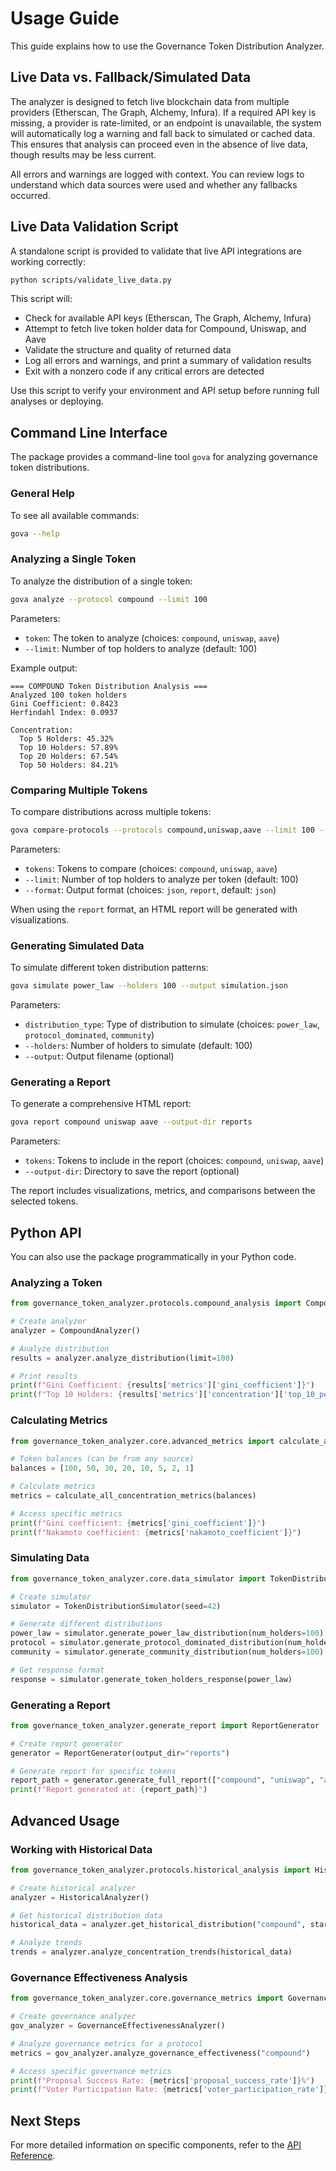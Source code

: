 # Usage Guide

This guide explains how to use the Governance Token Distribution Analyzer.

## Live Data vs. Fallback/Simulated Data

The analyzer is designed to fetch live blockchain data from multiple providers (Etherscan, The Graph, Alchemy, Infura). If a required API key is missing, a provider is rate-limited, or an endpoint is unavailable, the system will automatically log a warning and fall back to simulated or cached data. This ensures that analysis can proceed even in the absence of live data, though results may be less current.

All errors and warnings are logged with context. You can review logs to understand which data sources were used and whether any fallbacks occurred.

## Live Data Validation Script

A standalone script is provided to validate that live API integrations are working correctly:

```bash
python scripts/validate_live_data.py
```

This script will:
- Check for available API keys (Etherscan, The Graph, Alchemy, Infura)
- Attempt to fetch live token holder data for Compound, Uniswap, and Aave
- Validate the structure and quality of returned data
- Log all errors and warnings, and print a summary of validation results
- Exit with a nonzero code if any critical errors are detected

Use this script to verify your environment and API setup before running full analyses or deploying.

## Command Line Interface

The package provides a command-line tool `gova` for analyzing governance token distributions.

### General Help

To see all available commands:

```bash
gova --help
```

### Analyzing a Single Token

To analyze the distribution of a single token:

```bash
gova analyze --protocol compound --limit 100
```

Parameters:
- `token`: The token to analyze (choices: `compound`, `uniswap`, `aave`)
- `--limit`: Number of top holders to analyze (default: 100)

Example output:
```
=== COMPOUND Token Distribution Analysis ===
Analyzed 100 token holders
Gini Coefficient: 0.8423
Herfindahl Index: 0.0937

Concentration:
  Top 5 Holders: 45.32%
  Top 10 Holders: 57.89%
  Top 20 Holders: 67.54%
  Top 50 Holders: 84.21%
```

### Comparing Multiple Tokens

To compare distributions across multiple tokens:

```bash
gova compare-protocols --protocols compound,uniswap,aave --limit 100 --format html
```

Parameters:
- `tokens`: Tokens to compare (choices: `compound`, `uniswap`, `aave`)
- `--limit`: Number of top holders to analyze per token (default: 100)
- `--format`: Output format (choices: `json`, `report`, default: `json`)

When using the `report` format, an HTML report will be generated with visualizations.

### Generating Simulated Data

To simulate different token distribution patterns:

```bash
gova simulate power_law --holders 100 --output simulation.json
```

Parameters:
- `distribution_type`: Type of distribution to simulate (choices: `power_law`, `protocol_dominated`, `community`)
- `--holders`: Number of holders to simulate (default: 100)
- `--output`: Output filename (optional)

### Generating a Report

To generate a comprehensive HTML report:

```bash
gova report compound uniswap aave --output-dir reports
```

Parameters:
- `tokens`: Tokens to include in the report (choices: `compound`, `uniswap`, `aave`)
- `--output-dir`: Directory to save the report (optional)

The report includes visualizations, metrics, and comparisons between the selected tokens.

## Python API

You can also use the package programmatically in your Python code.

### Analyzing a Token

```python
from governance_token_analyzer.protocols.compound_analysis import CompoundAnalyzer

# Create analyzer
analyzer = CompoundAnalyzer()

# Analyze distribution
results = analyzer.analyze_distribution(limit=100)

# Print results
print(f"Gini Coefficient: {results['metrics']['gini_coefficient']}")
print(f"Top 10 Holders: {results['metrics']['concentration']['top_10_percentage']}%")
```

### Calculating Metrics

```python
from governance_token_analyzer.core.advanced_metrics import calculate_all_concentration_metrics

# Token balances (can be from any source)
balances = [100, 50, 30, 20, 10, 5, 2, 1]

# Calculate metrics
metrics = calculate_all_concentration_metrics(balances)

# Access specific metrics
print(f"Gini coefficient: {metrics['gini_coefficient']}")
print(f"Nakamoto coefficient: {metrics['nakamoto_coefficient']}")
```

### Simulating Data

```python
from governance_token_analyzer.core.data_simulator import TokenDistributionSimulator

# Create simulator
simulator = TokenDistributionSimulator(seed=42)

# Generate different distributions
power_law = simulator.generate_power_law_distribution(num_holders=100)
protocol = simulator.generate_protocol_dominated_distribution(num_holders=100)
community = simulator.generate_community_distribution(num_holders=100)

# Get response format
response = simulator.generate_token_holders_response(power_law)
```

### Generating a Report

```python
from governance_token_analyzer.generate_report import ReportGenerator

# Create report generator
generator = ReportGenerator(output_dir="reports")

# Generate report for specific tokens
report_path = generator.generate_full_report(["compound", "uniswap", "aave"])
print(f"Report generated at: {report_path}")
```

## Advanced Usage

### Working with Historical Data

```python
from governance_token_analyzer.protocols.historical_analysis import HistoricalAnalyzer

# Create historical analyzer
analyzer = HistoricalAnalyzer()

# Get historical distribution data
historical_data = analyzer.get_historical_distribution("compound", start_date="2020-06-01", end_date="2023-01-01")

# Analyze trends
trends = analyzer.analyze_concentration_trends(historical_data)
```

### Governance Effectiveness Analysis

```python
from governance_token_analyzer.core.governance_metrics import GovernanceEffectivenessAnalyzer

# Create governance analyzer
gov_analyzer = GovernanceEffectivenessAnalyzer()

# Analyze governance metrics for a protocol
metrics = gov_analyzer.analyze_governance_effectiveness("compound")

# Access specific governance metrics
print(f"Proposal Success Rate: {metrics['proposal_success_rate']}%")
print(f"Voter Participation Rate: {metrics['voter_participation_rate']}%")
```

## Next Steps

For more detailed information on specific components, refer to the [API Reference](api_reference.md). 